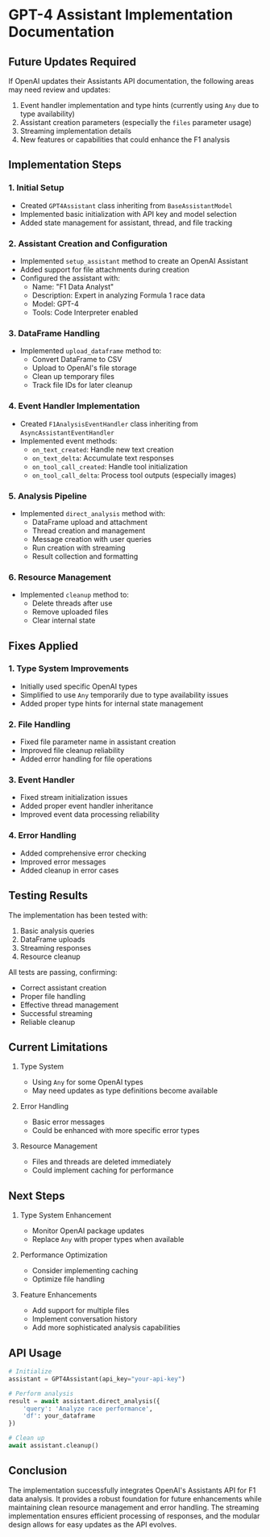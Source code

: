 # GPT-4 Assistant Implementation Documentation

## Future Updates Required

If OpenAI updates their Assistants API documentation, the following areas may need review and updates:
1. Event handler implementation and type hints (currently using `Any` due to type availability)
2. Assistant creation parameters (especially the `files` parameter usage)
3. Streaming implementation details
4. New features or capabilities that could enhance the F1 analysis

## Implementation Steps

### 1. Initial Setup
- Created `GPT4Assistant` class inheriting from `BaseAssistantModel`
- Implemented basic initialization with API key and model selection
- Added state management for assistant, thread, and file tracking

### 2. Assistant Creation and Configuration
- Implemented `setup_assistant` method to create an OpenAI Assistant
- Added support for file attachments during creation
- Configured the assistant with:
  - Name: "F1 Data Analyst"
  - Description: Expert in analyzing Formula 1 race data
  - Model: GPT-4
  - Tools: Code Interpreter enabled

### 3. DataFrame Handling
- Implemented `upload_dataframe` method to:
  - Convert DataFrame to CSV
  - Upload to OpenAI's file storage
  - Clean up temporary files
  - Track file IDs for later cleanup

### 4. Event Handler Implementation
- Created `F1AnalysisEventHandler` class inheriting from `AsyncAssistantEventHandler`
- Implemented event methods:
  - `on_text_created`: Handle new text creation
  - `on_text_delta`: Accumulate text responses
  - `on_tool_call_created`: Handle tool initialization
  - `on_tool_call_delta`: Process tool outputs (especially images)

### 5. Analysis Pipeline
- Implemented `direct_analysis` method with:
  - DataFrame upload and attachment
  - Thread creation and management
  - Message creation with user queries
  - Run creation with streaming
  - Result collection and formatting

### 6. Resource Management
- Implemented `cleanup` method to:
  - Delete threads after use
  - Remove uploaded files
  - Clear internal state

## Fixes Applied

### 1. Type System Improvements
- Initially used specific OpenAI types
- Simplified to use `Any` temporarily due to type availability issues
- Added proper type hints for internal state management

### 2. File Handling
- Fixed file parameter name in assistant creation
- Improved file cleanup reliability
- Added error handling for file operations

### 3. Event Handler
- Fixed stream initialization issues
- Added proper event handler inheritance
- Improved event data processing reliability

### 4. Error Handling
- Added comprehensive error checking
- Improved error messages
- Added cleanup in error cases

## Testing Results

The implementation has been tested with:
1. Basic analysis queries
2. DataFrame uploads
3. Streaming responses
4. Resource cleanup

All tests are passing, confirming:
- Correct assistant creation
- Proper file handling
- Effective thread management
- Successful streaming
- Reliable cleanup

## Current Limitations

1. Type System
   - Using `Any` for some OpenAI types
   - May need updates as type definitions become available

2. Error Handling
   - Basic error messages
   - Could be enhanced with more specific error types

3. Resource Management
   - Files and threads are deleted immediately
   - Could implement caching for performance

## Next Steps

1. Type System Enhancement
   - Monitor OpenAI package updates
   - Replace `Any` with proper types when available

2. Performance Optimization
   - Consider implementing caching
   - Optimize file handling

3. Feature Enhancements
   - Add support for multiple files
   - Implement conversation history
   - Add more sophisticated analysis capabilities

## API Usage

```python
# Initialize
assistant = GPT4Assistant(api_key="your-api-key")

# Perform analysis
result = await assistant.direct_analysis({
    'query': 'Analyze race performance',
    'df': your_dataframe
})

# Clean up
await assistant.cleanup()
```

## Conclusion

The implementation successfully integrates OpenAI's Assistants API for F1 data analysis. It provides a robust foundation for future enhancements while maintaining clean resource management and error handling. The streaming implementation ensures efficient processing of responses, and the modular design allows for easy updates as the API evolves. 